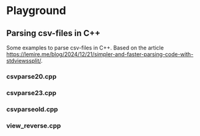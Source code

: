 # Playground

## Parsing csv-files in C++
Some examples to parse csv-files in C++. 
Based on the article https://lemire.me/blog/2024/12/21/simpler-and-faster-parsing-code-with-stdviewssplit/.


### csvparse20.cpp

### csvparse23.cpp

### csvparseold.cpp





### view_reverse.cpp